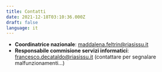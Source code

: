 ```yaml
---
title: Contatti
date: 2021-12-18T03:10:36.000Z
draft: false
language: it
---
```


- **Coordinatrice nazionale**: maddalena.feltrin@riasissu.it
- **Responsabile commisione servizi informatici**: francesco.decataldo@riasissu.it (contattare per segnalare malfunzionamenti...)